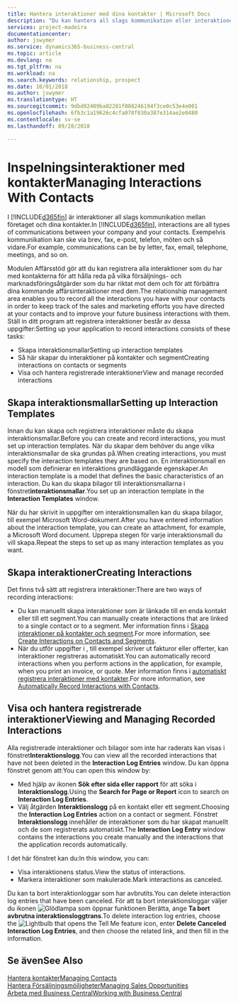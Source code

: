 ```yaml
---
title: Hantera interaktioner med dina kontakter | Microsoft Docs
description: "Du kan hantera all slags kommunikation eller interaktioner mellan ditt företag och kontakterna, till exempel för brev, telefonsamtal, sammanträden och så vidare."
services: project-madeira
documentationcenter: 
author: jswymer
ms.service: dynamics365-business-central
ms.topic: article
ms.devlang: na
ms.tgt_pltfrm: na
ms.workload: na
ms.search.keywords: relationship, prospect
ms.date: 10/01/2018
ms.author: jswymer
ms.translationtype: HT
ms.sourcegitcommit: 9dbd92409ba02281f008246194f3ce0c53e4e001
ms.openlocfilehash: 6fb3c1a19626c4cfa078f030a387e314ae2e0480
ms.contentlocale: sv-se
ms.lasthandoff: 09/28/2018

---
```

# <a name="managing-interactions-with-contacts"></a><span data-ttu-id="2dafa-103">Inspelningsinteraktioner med kontakter</span><span class="sxs-lookup"><span data-stu-id="2dafa-103">Managing Interactions With Contacts</span></span>
<span data-ttu-id="2dafa-104">I [!INCLUDE[d365fin](includes/d365fin_md.md)] är interaktioner all slags kommunikation mellan företaget och dina kontakter.</span><span class="sxs-lookup"><span data-stu-id="2dafa-104">In [!INCLUDE[d365fin](includes/d365fin_md.md)], interactions are all types of communications between your company and your contacts.</span></span> <span data-ttu-id="2dafa-105">Exempelvis kommunikation kan ske via brev, fax, e-post, telefon, möten och så vidare.</span><span class="sxs-lookup"><span data-stu-id="2dafa-105">For example, communications can be by letter, fax, email, telephone, meetings, and so on.</span></span>

<span data-ttu-id="2dafa-106">Modulen Affärsstöd gör att du kan registrera alla interaktioner som du har med kontakterna för att hålla reda på vilka försäljnings- och marknadsföringsåtgärder som du har riktat mot dem och för att förbättra dina kommande affärsinteraktioner med dem.</span><span class="sxs-lookup"><span data-stu-id="2dafa-106">The relationship management area enables you to record all the interactions you have with your contacts in order to keep track of the sales and marketing efforts you have directed at your contacts and to improve your future business interactions with them.</span></span> <span data-ttu-id="2dafa-107">Ställ in ditt program att registrera interaktioner består av dessa uppgifter:</span><span class="sxs-lookup"><span data-stu-id="2dafa-107">Setting up your application to record interactions consists of these tasks:</span></span>

* <span data-ttu-id="2dafa-108">Skapa interaktionsmallar</span><span class="sxs-lookup"><span data-stu-id="2dafa-108">Setting up interaction templates</span></span>  
* <span data-ttu-id="2dafa-109">Så här skapar du interaktioner på kontakter och segment</span><span class="sxs-lookup"><span data-stu-id="2dafa-109">Creating interactions on contacts or segments</span></span>  
* <span data-ttu-id="2dafa-110">Visa och hantera registrerade interaktioner</span><span class="sxs-lookup"><span data-stu-id="2dafa-110">View and manage recorded interactions</span></span>  

##  <a name="setting-up-interaction-templates"></a><span data-ttu-id="2dafa-111">Skapa interaktionsmallar</span><span class="sxs-lookup"><span data-stu-id="2dafa-111">Setting up Interaction Templates</span></span>
<span data-ttu-id="2dafa-112">Innan du kan skapa och registrera interaktioner måste du skapa interaktionsmallar.</span><span class="sxs-lookup"><span data-stu-id="2dafa-112">Before you can create and record interactions, you must set up interaction templates.</span></span> <span data-ttu-id="2dafa-113">När du skapar dem behöver du ange vilka interaktionsmallar de ska grundas på.</span><span class="sxs-lookup"><span data-stu-id="2dafa-113">When creating interactions, you must specify the interaction templates they are based on.</span></span> <span data-ttu-id="2dafa-114">En interaktionsmall en modell som definierar en interaktions grundläggande egenskaper.</span><span class="sxs-lookup"><span data-stu-id="2dafa-114">An interaction template is a model that defines the basic characteristics of an interaction.</span></span>
<span data-ttu-id="2dafa-115">Du kan du skapa bilagor till interaktionsmallarna i fönstret**interaktionsmallar**.</span><span class="sxs-lookup"><span data-stu-id="2dafa-115">You set up an interaction template in the **Interaction Templates** window.</span></span>

<span data-ttu-id="2dafa-116">När du har skrivit in uppgifter om interaktionsmallen kan du skapa bilagor, till exempel Microsoft Word-dokument.</span><span class="sxs-lookup"><span data-stu-id="2dafa-116">After you have entered information about the interaction template, you can create an attachment, for example, a Microsoft Word document.</span></span> <span data-ttu-id="2dafa-117">Upprepa stegen för varje interaktionsmall du vill skapa.</span><span class="sxs-lookup"><span data-stu-id="2dafa-117">Repeat the steps to set up as many interaction templates as you want.</span></span>  

## <a name="creating-interactions"></a><span data-ttu-id="2dafa-118">Skapa interaktioner</span><span class="sxs-lookup"><span data-stu-id="2dafa-118">Creating Interactions</span></span>
<span data-ttu-id="2dafa-119">Det finns två sätt att registrera interaktioner:</span><span class="sxs-lookup"><span data-stu-id="2dafa-119">There are two ways of recording interactions:</span></span>

* <span data-ttu-id="2dafa-120">Du kan manuellt skapa interaktioner som är länkade till en enda kontakt eller till ett segment.</span><span class="sxs-lookup"><span data-stu-id="2dafa-120">You can manually create interactions that are linked to a single contact or to a segment.</span></span> <span data-ttu-id="2dafa-121">Mer information finns i [Skapa interaktioner på kontakter och segment](marketing-how-create-interactions.md).</span><span class="sxs-lookup"><span data-stu-id="2dafa-121">For more information, see [Create Interactions on Contacts and Segments](marketing-how-create-interactions.md).</span></span>  
* <span data-ttu-id="2dafa-122">När du utför uppgifter i , till exempel skriver ut fakturor eller offerter, kan interaktioner registreras automatiskt.</span><span class="sxs-lookup"><span data-stu-id="2dafa-122">You can automatically record interactions when you perform actions in the application, for example, when you print an invoice, or quote.</span></span> <span data-ttu-id="2dafa-123">Mer information finns i [automatiskt registrera interaktioner med kontakter](marketing-auto-record-interactions.md).</span><span class="sxs-lookup"><span data-stu-id="2dafa-123">For more information, see [Automatically Record Interactions with Contacts](marketing-auto-record-interactions.md).</span></span>

## <a name="viewing-and-managing-recorded-interactions"></a><span data-ttu-id="2dafa-124">Visa och hantera registrerade interaktioner</span><span class="sxs-lookup"><span data-stu-id="2dafa-124">Viewing and Managing Recorded Interactions</span></span>
<span data-ttu-id="2dafa-125">Alla registrerade interaktioner och bilagor som inte har raderats kan visas i fönstret**Interaktionslogg**.</span><span class="sxs-lookup"><span data-stu-id="2dafa-125">You can view all the recorded interactions that have not been deleted in the **Interaction Log Entries** window.</span></span> <span data-ttu-id="2dafa-126">Du kan öppna fönstret genom att:</span><span class="sxs-lookup"><span data-stu-id="2dafa-126">You can open this window by:</span></span>

* <span data-ttu-id="2dafa-127">Med hjälp av ikonen **Sök efter sida eller rapport** för att söka i **Interaktionslogg**.</span><span class="sxs-lookup"><span data-stu-id="2dafa-127">Using the **Search for Page or Report** icon to search on **Interaction Log Entries**.</span></span>
* <span data-ttu-id="2dafa-128">Välj åtgärden **Interaktionslogg** på en kontakt eller ett segment.</span><span class="sxs-lookup"><span data-stu-id="2dafa-128">Choosing the **Interaction Log Entries** action on a contact or segment.</span></span>
  <span data-ttu-id="2dafa-129">Fönstret **Interaktionslogg** innehåller de interaktioner som du har skapat manuellt och de som registrerats automatiskt.</span><span class="sxs-lookup"><span data-stu-id="2dafa-129">The **Interaction Log Entry** window contains the interactions you create manually and the interactions that the application records automatically.</span></span>

<span data-ttu-id="2dafa-130">I det här fönstret kan du:</span><span class="sxs-lookup"><span data-stu-id="2dafa-130">In this window, you can:</span></span>

* <span data-ttu-id="2dafa-131">Visa interaktionens status.</span><span class="sxs-lookup"><span data-stu-id="2dafa-131">View the status of interactions.</span></span>
* <span data-ttu-id="2dafa-132">Markera interaktioner som makulerade.</span><span class="sxs-lookup"><span data-stu-id="2dafa-132">Mark interactions as canceled.</span></span>

<span data-ttu-id="2dafa-133">Du kan ta bort interaktionloggar som har avbrutits.</span><span class="sxs-lookup"><span data-stu-id="2dafa-133">You can delete interaction log entries that have been canceled.</span></span> <span data-ttu-id="2dafa-134">För att ta bort interaktionsloggar väljer du ikonen ![Glödlampa som öppnar funktionen Berätta](media/ui-search/search_small.png "Berätta vad du vill göra"), ange **Ta bort avbrutna interaktionsloggtrans**.</span><span class="sxs-lookup"><span data-stu-id="2dafa-134">To delete interaction log entries, choose the ![Lightbulb that opens the Tell Me feature](media/ui-search/search_small.png "Tell me what you want to do") icon, enter **Delete Canceled Interaction Log Entries**, and then choose the related link, and then fill in the information.</span></span>

## <a name="see-also"></a><span data-ttu-id="2dafa-135">Se även</span><span class="sxs-lookup"><span data-stu-id="2dafa-135">See Also</span></span>
[<span data-ttu-id="2dafa-136">Hantera kontakter</span><span class="sxs-lookup"><span data-stu-id="2dafa-136">Managing Contacts</span></span>](marketing-contacts.md)  
[<span data-ttu-id="2dafa-137">Hantera Försäljningsmöjligheter</span><span class="sxs-lookup"><span data-stu-id="2dafa-137">Managing Sales Opportunities</span></span>](marketing-manage-sales-opportunities.md)  
[<span data-ttu-id="2dafa-138">Arbeta med Business Central</span><span class="sxs-lookup"><span data-stu-id="2dafa-138">Working with Business Central</span></span>](ui-work-product.md)  

